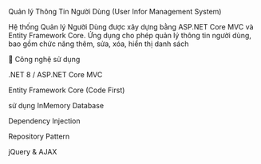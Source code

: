 Quản lý Thông Tin Người Dùng (User Infor Management System)

Hệ thống Quản lý Người Dùng được xây dựng bằng ASP.NET Core MVC và Entity Framework Core. Ứng dụng cho phép quản lý thông tin người dùng, bao gồm chức năng thêm, sửa, xóa, hiển thị danh sách

🧩 Công nghệ sử dụng

.NET 8 / ASP.NET Core MVC

Entity Framework Core (Code First)

sử dụng InMemory Database 

Dependency Injection

Repository Pattern

jQuery & AJAX 

